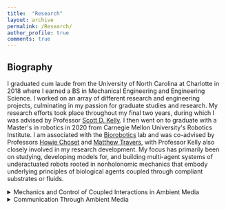 ```yaml
---
title:  "Research"
layout: archive
permalink: /Research/
author_profile: true
comments: true
---
```


## Biography

I graduated cum laude from the University of North Carolina at Charlotte in 2018 where I earned a BS in Mechanical Engineering and Engineering Science. I worked on an array of different research and engineering projects, culminating in my passion for graduate studies and research. My research efforts took place throughout my final two years, during which I was advised by Professor <a href="http://scottdavidkelly.wikidot.com/">Scott D. Kelly</a>. I then went on to graduate with a Master's in robotics in 2020 from Carnegie Mellon University's Robotics Institute. I am associated with the <a href="http://biorobotics.ri.cmu.edu/index.php">Biorobotics</a> lab and was co-advised by Professors <a href="https://www.ri.cmu.edu/ri-faculty/howie-choset/">Howie Choset</a> and <a href="https://www.ri.cmu.edu/ri-faculty/matthew-j-travers/">Matthew Travers</a>, with Professor Kelly also closely involved in my research development. My focus has primarily been on studying, developing models for, and building multi-agent systems of underactuated robots rooted in nonholonomic mechanics that embody underlying principles of biological agents coupled through compliant substrates or fluids.

<!---## Mechanics and Control of Coupled Interactions in Ambient Media-->
<details>
  <summary>Mechanics and Control of Coupled Interactions in Ambient Media</summary>
<p>Mechanical systems exhibiting nonholonomic constraints can often be of utility in the study of locomotion and coupled group behaviors for biological systems. Many multi-agent systems in nature, for example, are comprised of agents that interact with, and respond to, the dynamics of their environment. In a recent paper, we approached the study of such agent-environment interactions through the study of passively compliant vehicles coupled to their environment via simple nonholonomic constraints. The Chaplygin beanie is a simple underactuated mechanical system that locomotes when its rotor rotates relative to its body. An example of the Chaplygin beanie is shown below. Supported by two frictionless casters at the front and a torsional spring coupling the rotor to the cart, a nonzero displacement in the spring induces locomotion.</p>
<br />
<div style="text-align: center"><img src="{{ site.baseurl }}/assets/imgs/beanieOnAPlatformPic.png" alt="Chaplygin beanie on a movable platform"></div>
<br />
<p>The Chaplygin beanie is shown sitting atop a passive platform capable of translational motion. In our recent paper published in the ASME 2020 Dynamic Systems and Control Conference (1), we prove that all initial conditions corresponding to zero net momentum of this mechanical system will result in stable forward motion of the Chaplygin beanie. In particular, when its rotor is wound up arbitrarily, the behavior in the following video is exhibited.</p>
<br />
<div class="myvideo">
   <video  style="display:block; width:70%; height:auto;" controls>
      <source src="{{ site.baseurl }}/viewable/beanieplatformcropped.mp4" type="video/mp4" />
      <source src="/viewable/beanieplatformcropped.ogv" type="video/ogg" />
      <source src="/viewable/beanieplatformcropped.webm"  type="video/webm"  />
   </video>
</div> 
<br />
<p>The paper referenced above also explores control of the platform, termed <em>exogenous control</em>, and the resulting locomotion of a passive Chaplygin beanie. Much of the work in this paper also contributed to my Master's thesis, which you can download <a href="https://www.ri.cmu.edu/publications/mechanics-and-control-of-coupled-interactions-in-ambient-media/">here</a>.</p>
</details>
<!---## Communication Through Ambient Media-->
<details>
  <summary>Communication Through Ambient Media</summary>
  
  <p>This coupling between agents through ambient media can also be viewed as a mechanism for communication. </p>
</details>
